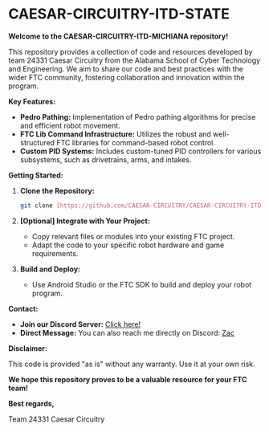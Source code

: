 # CAESAR-CIRCUITRY-ITD-STATE

**Welcome to the CAESAR-CIRCUITRY-ITD-MICHIANA repository!**

This repository provides a collection of code and resources developed by team 24331 Caesar Circuitry from the Alabama School of Cyber Technology and Engineering. We aim to share our code and best practices with the wider FTC community, fostering collaboration and innovation within the program.

**Key Features:**

* **Pedro Pathing:** Implementation of Pedro pathing algorithms for precise and efficient robot movement. 
* **FTC Lib Command Infrastructure:** Utilizes the robust and well-structured FTC libraries for command-based robot control.
* **Custom PID Systems:** Includes custom-tuned PID controllers for various subsystems, such as drivetrains, arms, and intakes.

**Getting Started:**

1. **Clone the Repository:**
   ```bash
   git clone [https://github.com/CAESAR-CIRCUITRY/CAESAR-CIRCUITRY-ITD-STATE.git](https://github.com/CAESAR-CIRCUITRY/CAESAR-CIRCUITRY-ITD-STATE.git)

2. **[Optional] Integrate with Your Project:**
   - Copy relevant files or modules into your existing FTC project.
   - Adapt the code to your specific robot hardware and game requirements.

3. **Build and Deploy:**
   - Use Android Studio or the FTC SDK to build and deploy your robot program. 

**Contact:**
* **Join our Discord Server:** [Click here!](https://discord.gg/cban9jWbAv) 
* **Direct Message:** You can also reach me directly on Discord: [Zac](https://discord.com/users/1140695421006651504)

**Disclaimer:**

This code is provided "as is" without any warranty. Use it at your own risk.

**We hope this repository proves to be a valuable resource for your FTC team!**

**Best regards,**

Team 24331 Caesar Circuitry
